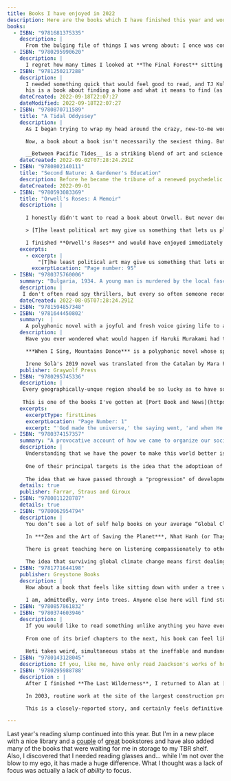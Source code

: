 ```yaml
---
title: Books I have enjoyed in 2022
description: Here are the books which I have finished this year and would also recommend.
books:
  - ISBN: "9781681375335"
    description: |
      From the bulging file of things I was wrong about: I once was convinced that the cover design for the [New York Review Classics books](https://www.nyrb.com/collections/classics) is boring and somewhat crude. It may be a response conditioned by encountering so much joy inside those covers in the meantime, but whenever I see one of these treasures faced out, I shake my head at my old self. What perfect harmony between image The cover of this new Rumi translation seemed quite honestly seemed to glow as it drew me across the library to pull it off the shelf. The startling, electric words I found within cemented the enchantment. Here are verses brimming with the particular clarity of intoxication, perfectly contemporaneous while 800 years old, and not at all how I remembered the experience of reading Rumi. In Persian-American poet and singer Haleh Liza Gafori's brilliant translation, these lyrical selections awaken me,, and lodge themselves in my consciousness. This book is an absolute gem.  "Meet us in the land of insight / Camped under ecstasy's flag". translated by 
  - ISBN: "9780295990620"
    description: |
      I regret how many times I looked at **The Final Forest** sitting on the shelf and thought I could hold off on another book about trees. This book is decidedly about people and the evolving ideas about and conflicting attitudes towards humans' relationship to the natural world, and it knocked my boots off. To contextualize the context of the effect of efforts to protect old-growth forests on the exemplary community devoted to logging them, the town of Forks, Washington, William Dietrich allows gives voice to so many actual peoples' voices the seemingly polarized political debate becomes a patchwork of real human experience. An incredible document, this helped me understand the stakes and the contours of the changing pacific northwest, and the Olympic Peninsula in particular
  - ISBN: "9781250217288"
    description: |
      I needed something quick that would feel good to read, and TJ Kulne's YA Fantasy tale of a mysterious oprhanage  and a by-the-book child welfare case worker more than fit the bill. Here is a book 
      his is a book about finding a home and what it means to find (as opposed to merely have) a family. The prose wasn't always as magical as the subject matter, but the characters were good and the love story was very sweet. Felt good, man.
    dateCreated: 2022-09-18T22:07:27
    dateModified: 2022-09-18T22:07:27
  - ISBN: "9780870711589"
    title: "A Tidal Oddyssey"
    description: |
      As I began trying to wrap my head around the crazy, new-to-me world of tide pools on the coasts of the Olympic Peninsula, a book that kept coming up in every list and bibliography was __Between Pacific Tides__ by Edward F. Rickets and Jack Calvin. This isn't that book. But while I was still waiting for it to be available at the library when I saw [a post by the Well-read Naturalist](https://www.wellreadnaturalist.com/2022/06/a-tidal-odyssey/) about __this__ book, an account of how that groundbreaking work on Pacific marine ecology came into being.

      Now, a book about a book isn't necessarily the sexiest thing. But this guy Ricketts was an incredibly interesting fellow: he was the inspiration for the protagonists of two books by John Steinbeck (and a collaborator with the legendary Californian Nobel laureate as well), a garrulous renaissance man who changed the course of a scientific specialty from outside the confines of academia and a deep thinker/talker/listener who fostered an atmosphere of curiosity and discussion which influenced a bunch of interesting people hanging around his lab, people like Jospeh Campbell, Henry Miller, John Cage.

      __Between Pacific Tides__ is a striking blend of art and science communication which has influenced generations. It is amazing. Its key insight is that the interrelatedness of the members of actual ecological communities, rather than taxonomic organization, can be the starting point for understanding life, has had incredible influence, to the point where it now seems like a given. The story of this work's long journey is as interesting as the genealogy of its ideas, as Rickets' persistence in the face of academic skepticism and publishers' skepticism triumphs in the end. What an interesting story about an interesting human.
    dateCreated: 2022-09-02T07:28:24.291Z
  - ISBN: "9780802140111"
    title: "Second Nature: A Gardener's Education"
    description: Before he became the tribune of a renewed psychedelic era, before he promulgated a perspective on the food system we live in that changed everything, Michael Pollan brought his cerebral and affably discursive style to bear on the subject of gardening. As I try to go from a novice gardener to the caretaking of a small plot of land, I enjoyed this account of his own journey. Pollan's writing is lucid and his thoughts informed by wide reading and reflection on the subject. It was his recounting of a battle with a woodchuck, read as an excerpt on a podcast, that led me to pick this up. I'm glad I did.
    dateCreated: 2022-09-01
  - ISBN: "9780593083369"
    title: "Orwell's Roses: A Memoir"
    description: |
    
      I honestly didn't want to read a book about Orwell. But never doubt Rebecca Solnit: clearly written, incisive, insightful and gifted at bringing all kinds of unexpected connections to bear on a subject. Her aim is to tease out how Orwell's lifelong interest in plants and gardening inform a more complete understanding of him as a writer and thinker while exploring the role of pleasure in art and politics.

      > [T]he least political art may give us something that lets us plunge into politics, that human beings need reinforcement and refuge, that pleasure does not necessarily seduce us from the tasks at hand but can fortify us. The pleasure that is beauty, the beauty that is meaning, order, calm. Orwell found this refuge in natural and domestic spaces, and he repaired to them often and emerged from them often to go to war on lies, delusions, cruelties and follies...

      I finished **Orwell's Roses** and would have enjoyed immediately turning back to page one and reading the book again if it hadn’t planted and nourished half a dozen other appetites to be pursued elsewhere.
    excerpts: 
      - excerpt: |
          "[T]he least political art may give us something that lets us plunge into politics, that human beings need reinforcement and refuge, that pleasure does not necessarily seduce us from the tasks at hand but can fortify us. The pleasure that is beauty, the beauty that is meaning, order, calm. Orwell found this refuge in natural and domestic spaces, and he repaired to them often and emerged from them often to go to war on lies, delusions, cruelties and follies..."
        excerptLocation: "Page number: 95"
  - ISBN: "9780375760006"
    summary: "Bulgaria, 1934. A young man is murdered by the local fascists. His brother, Khristo Stoianev, is recruited into the NKVD, the Soviet secret intelligence service, and sent to Spain to serve in its civil war..."
    description: |
     I don't often read spy thrillers, but every so often someone recommends a book to me and I wonder why that is. in ***Night Soldiers***, Furst creates an intoxicating atmosphere, deftly evoking the romance of pre-war Paris and the incomprehensible suffering of the Eastern front, portraying the high-stakes backdrop of war itself, charting the machinations at dark forces manipulating resistance battles for their own gain, and detailing the terrifying competence of spies practicing their craft. But with atmosphere so thick, sometimes things got a bit suffocating, and the pace was bogged down from time to time. The novel's strengths more than made up for those lapses. ***Night Soldiers*** uses the life of one Bulgarian boy recruited to the Soviet intelligence service to anchor the larger struggle of Nazi Germany and Soviet Russia for Europe from 1934–45. It must have taken an extraordinary amount of research to create so much convincing specificity while retaining the sweep of an epic narrative. This is a very top shelf spy novel.
    dateCreated: 2022-08-05T07:28:24.291Z
  - ISBN: "9781594857348"
  - ISBN: '9781644450802'
    summary:  |
      A polyphonic novel with a joyful and fresh voice giving life to a deep specificity of its place: a small Pyrenees village where the physical and spiritual relics of generational tragedy (civil war) litter the landscape and a particular family is scratching out a life as natural catastrophe and personal trauma sometimes overtake things. 
    description: |
      Have you ever wondered what would happen if Haruki Murakami had tried to create his version of Faulkner's Yoknapatawpha County, but in remote Catalonia, with naive but poetic language and (perhaps ironically because we're talking about Catalonia) less surrealism and more folklore? And in under 200 pages?

      ***When I Sing, Mountains Dance*** is a polyphonic novel whose specificity of place pervades it with extraordinary depth. That place is a small town in the Pyrenees, where the physical and spiritual relics of generational tragedy (civil war) litter the landscape, and a particular family is scratching out a life as natural catastrophe and personal trauma sometimes overtake things. The totality of the place seems to be telling this story. Entries in this collection of monologues are voiced by: clouds, ghosts, mushrooms, deer, witches, mountains, and homo sapiens. The kaleidoscope of perspectives is playful while also grounding the events to an almost elemental perspective. "Here," says a whole, peopled landscape,  "is life; it isn't always easy, but it is very much life." 

      Irene Solà's 2019 novel was translated from the Catalan by Mara Faye Lethem and published by Graywolf Press this year. I ate up its 18 short chapters like so many exquisite little tapas. I don't mean that in an insulting way. Consuming tapas and short chapters of adventurous literary fiction are literally two of my favorite things. Plus this book also let me enjoy remembering the only time I have ever been in the remote Pyrenees, visiting a friend for a week a loooooong time ago. How we took a walk that ended in an improbable ruin perched in a place where nobody should be building anything, were overtaken in a microscopic town by a herd of demonstrative sheep, lost power in the middle of one freezing night in what was still mostly a barn, cobbled together dinners from the neglected pantry of poets and painters, and in general enjoyed feeling alive in majestically unpeopled spaces. That setting felt quiet while also crackling with a capability, if given full attention, of saying more than I was quite ready to understand. And it is surely my own memory playing tricks on me, but... this novel? It felt like that.
    publisher: Graywolf Press
  - ISBN: "9780295745336"
    description: |
     Every geographically-unque region should be so lucky as to have someone like Murray Morgan to capture it forever in prose. ***The Last Wilderness*** is so evocative, hilarious, informative and I can't imagine it ever losing its place as the definitive introduction to the Olympic Peninsula. Researched with obvious care and undoubtedly benifits from conversations with old sourdoughs and lifers of all stripes from a place that he clearly loved. There are stories of the first peoples here and some forays into the natural wonders of this jungle of giant firs and cedars, glaciar-clad mountains towering straight up from the sea, and rivers teeming with salmon, but this is first and foremost an acount of the loggers and prospectos, the confidence men and utopian cultists, the wobblies and conservationists and all the other colorful characters that have peopled this wildest corner of the conttinental U.S. 
     
     This is one of the books I've gotten at [Port Book and News](https://www.portbooknews.com/) in Port Angeles to help acquaint myself with the Olympic Peninsula and I read through it a second time to whet my appetite for the place before moving here.  I loved its first sentence so much, I suggested ot to Madison Books for [the "First Lines that Last" feature in their newsletter](https://mailchi.mp/84198621b62e/madison-books-newsletter-119) last year.
    excerpts:
      excerptType: firstLines
      excerptLocation: "Page Number: 1"
      excerpt: "'God made the universe,' the saying went, 'and when He finished He dumped everything left over onto the Olympic Peninsula.' Thus the pioneers explained the fist of land thrust north between Puget Sound and the Pacific Ocean, a wilderness area of six thousand square miles, as large as the state of Massachusetts, more rugged than the Rockies, its lowlands blanketed by a cool jungle of fir and pine and cedar, its peaks bearing hundreds of miles of living ice that gave rise to swift rivers alive with giant salmon; the first land in the Pacific Northwest to be reported by explorers, the last to be mapped—the last wilderness."
  - ISBN: "9780374157357"
    summary: "A provocative account of how we came to organize our societies provides hope for making them better."
    description: |
      Understanding that we have the power to make this world better is especially important during times when everything seems aligned to thwart us. Among the most profound obstacles to imagining a world without exploitation and oppression is the received wisdom telling us that it *has* to be this way. That it has *always*  been this way, or on a linear progression to being this way. In ***The Dawn of Everything***, archaeologist David Wengrow and the late anthropoligist David Graeber have given us a sprawling, challenging and inspiring corrective to some of the most entrenched furrows of that received wisdom. 
      
      One of their principal targets is the idea that the adoptioan of agriculture necessarily meant a wealth accumulation, inequality and technological acceleration. This account has been popular in some bestselling books of recent years (such as *Guns, Germs and Steel*, *Sapiens*, and *Against the Grain*) but ignores the growing body of evidence against it. 
      
      The idea that we have passed through a "progression" of development from hunter-gatherers to sedentary agriculturalists to urban city states to a globalized web of capitalist nation states is itself one of the enlightenment era just-so stories that don't stand up to scrutiny, at least according to Graeber and Wengrow's survey of recent research. People have lived in all sorts of ways, sometimes in very large numbers and in arrangements that lasted for hundreds or thousands of years. Things, it turns out, are far messier and perhaps more hopeful than we've been led to believe. Anyone who enjoyed ***Debt&#58; the first 5,000 Years*** or any of the much-beloved Graeber's work won't need any arm-twisting. This is provocative, captivating and mostly convincing extrapolation of one of Graeber's oft-quoted lines~&#58;~ "The ultimate, hidden truth of the world is that it is something that we make, and could just as easily make differently." 
    details: true
    publisher: Farrar, Straus and Giroux
  - ISBN: "9780811228787"
    details: true
  - ISBN: "9780062954794"
    description: |
      You don’t see a lot of self help books on your average “Global Climate Change” reading list, unless you count those helping people attend to their energy use or consumer habits. This one is different. 

      In ***Zen and the Art of Saving the Planet***, Nhat Hanh (or Thay, as he was known), patiently guides us to take care of ourselves in order to foster our resiliance and streng for the work of taking care of eachother and the world. When it sometimes feels like we face challenges so overwhelming that there is nothing we can do to help, Thay offers wisdom to put that in perspective. I will not soon forget his account of using meditation to overcome despair when working to stop the war in his native Vietnam, another overwhelming, life-threatening and seemingly intractable challenge. 
      
      There is great teaching here on listening compassionately to others whom you may be inclined to fear or hate. This book offered me new tools to keep my cool and seek genuine dialog when talking to people I might see as complicit in the climate crisis or whose reluctance to face it I may resent.

      The idea that surviving global climate change means first dealing with our own anxiety and despair seems both obvious and under-appreciated. My intuition is this book will be most impactful for those already predisposed to buddhist teachings, but Thay’s accounts of political engagement and the interconnectedness of everything . The author of 75 books available in English (his 1992 work *Peace Is Every Step* is particularly resonant to me), Thay died just days before I am writing this. His legacy is enormous and this book is one epic and generous gift before departing.
  - ISBN: "9781771644198"
    publisher: Greystone Books
    description: | 
      How about a book that feels like sitting down with under a tree with renowned envirobmentalist David Suzuki, as he gives a magesterial, stem-winding biography of it. Yes, a biography of a tree. Or perhaps it's a botanograpy? Anyway, I throoughly enjoyed a masterful teacher skilfully sliding from topic to topic in a supernaturally informed lecture which somehow never feels exhaustive in the manner of a textbook. 
      
      I am, admittedly, very into trees. Anyone else here will find startling facts, pleasing reveries and memorable anecdotes. Somehow he covers the implications of the similarity of hemoglobin to chlorophyll, the life of a galapogos tomato whose seeds can only germinate if they pass through the digestive system of a tortoise, and many more tangents through lichens and salmon, sunlight and spotted owls, but it is all, satisfyingly, in the service of the story of a single tree from the instant the seed is released from a cone until, hundreds of years later, it lives on as a nurse log on the forest floor, fostering the life of a future generation.
  - ISBN: "9780857861832"
  - ISBN: "9780374603946"
    description: |
      If you would like to read something unlike anything you have ever read, __Pure Color__ is an excellent choice. Your expectations are likely to be confounded, even if they derive from Heti's earlier works, as this isn't the high-wire act of self-scrutiny that made ***How Should a Person Be*** and ***Motherhood*** so celebrated. Whether you will like what you find is harder to say, but I certainly did.
      
      From one of its brief chapters to the next, his book can feel like a modern-day fable, like an autofictional foray into magical realism, or like a transparent vehicle for smuggling philosophy and aesthetics into the Fiction section. Mostly, though, it feels like having a conversation with someone you slowly realize is an absolute kook. This is a good thing! It's the kooks who end up with all the out-there ideas that start our movements, change our paradigms and shake up our world views. And boy does the cosmology of protagonist Mira fit the bill. Mira is on her way to being art critic who gets hung up on an unrequited love and waylaid by the death of her father. Some of the book's dominant conceits, like that we are living in the first draft of the world during the moments where God is on the verge of ripping it up for the second, and that everyone is either a bird, a fish or a bear (a sort of faux-naive myers-briggs diagnostic for a world  in which the supreme being is a sort of critic) scaffold a unique conception of the world which undergirds the story. The account of Mira's life often reads someone channeling the cosmic assurance of a lost pre-socratic philosopher into a spiritual text for children. 
      
      Heti takes weird, simultaneous stabs at the ineffable and mundane and again reaffirms herself as a writer unafraid to go into new places that surprise me and make me think. I didn't know about this book until I heard Heti talking about it on the [Between the Covers Podcast](https://tinhouse.com/podcasts/) (which, if you don't know about it, is just something you're going to need to really check out).
  - ISBN: "9780143128045"
    description: If you, like me, have only read Jaackson's works of horror and mystery,  ***Life Among the Savages***, you are in for a treat. In this lightly fictionalized memoir of six years of raising her family, Jackson uses her storycrafting craft to depict the chaos of home life with droll self-deprecation and an outsider's eye on the quirks of small town life in New England. Resolutely from the 1950s, this feels utterly contemporary. Charming. 
  - ISBN: '9780295988788'
    description : |
      After I finished **The Last Wilderness**, I returned to Alan at [Port Book and News](https://www.portbooknews.com/), who had recommended it to me for learning about the Peninsula, and asked him what should be next for learning about the area around Port Angeles. Without even a second of hesitation he walked to the shelf, plucked off a copy of **Breaking Ground** and put it into in my hands. I am so glad he pointed me to this amazing account of a gripping local story that helped to reframe my perspective on this specific part of the world.

      In 2003, routine work at the site of the largest construction projects in the state of Washington turned up the first archeological evidence of what eventually was discovered to be the largest pre-European contact village site ever excavated. Stopping work on an enormous project was controversial, but it was the story of how the memory of the site had been ignored and erased which was the most profound revelation. This story encapsulates so much about European settlers' attitudes towards native peoples' cultures, and the hurt this has caused for generations. There are hopeful notes about changing attitudes, and it is certainly noteworthy that the project with so much money and so many interested parties and agencies was indeed stopped.

      This is a closely-reported story, and certainly feels definitive. Mapes clearly interviewed a lot of people and the eyewitness accounts yield interesting results, such as an incredibly thorough depiction of a burning ceremony (where a feast table, clothing and other objects were burned for the ancestors). I learned so much from this book.

---
```


Last year's reading slump continued into this year. But I'm in a new place with a nice library and a [couple](https://www.odysseybooksgifts.com/) of [great](https://www.portbooknews.com/) bookstores and have also added many of the books that were waiting for me in storage to my TBR shelf. Also, I discovered that I needed reading glasses and... while I'm not over the blow to my ego, it has made a huge difference. What I thought was a lack of focus was actually a lack of *ability* to focus.
